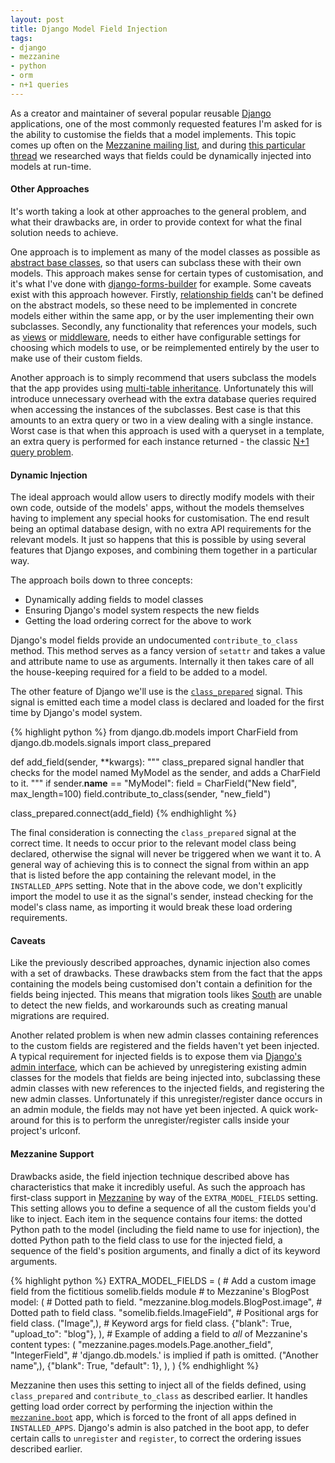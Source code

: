 ```yaml
---
layout: post
title: Django Model Field Injection
tags:
- django
- mezzanine
- python
- orm
- n+1 queries
---
```


As a creator and maintainer of several popular reusable [Django](https://www.djangoproject.com/) applications, one of the most commonly requested features I'm asked for is the ability to customise the fields that a model implements. This topic comes up often on the [Mezzanine mailing list](http://groups.google.com/group/mezzanine-users), and during [this particular thread](http://groups.google.com/group/mezzanine-users/browse_thread/thread/1f1669b0091a88d5) we researched ways that fields could be dynamically injected into models at run-time.

#### Other Approaches

It's worth taking a look at other approaches to the general problem, and what their drawbacks are, in order to provide context for what the final solution needs to achieve.

One approach is to implement as many of the model classes as possible as [abstract base classes](https://docs.djangoproject.com/en/dev/topics/db/models/#abstract-base-classes), so that users can subclass these with their own models. This approach makes sense for certain types of customisation, and it's what I've done with [django-forms-builder](https://github.com/stephenmcd/django-forms-builder/blob/master/forms_builder/forms/models.py) for example. Some caveats exist with this approach however. Firstly, [relationship fields](https://docs.djangoproject.com/en/dev/ref/models/fields/#module-django.db.models.fields.related) can't be defined on the abstract models, so these need to be implemented in concrete models either within the same app, or by the user implementing their own subclasses. Secondly, any functionality that references your models, such as [views](https://docs.djangoproject.com/en/dev/topics/http/views/) or [middleware](https://docs.djangoproject.com/en/dev/topics/http/middleware/), needs to either have configurable settings for choosing which models to use, or be reimplemented entirely by the user to make use of their custom fields.

Another approach is to simply recommend that users subclass the models that the app provides using [multi-table inheritance](https://docs.djangoproject.com/en/dev/topics/db/models/#multi-table-inheritance). Unfortunately this will introduce unnecessary overhead with the extra database queries required when accessing the instances of the subclasses. Best case is that this amounts to an extra query or two in a view dealing with a single instance. Worst case is that when this approach is used with a queryset in a template, an extra query is performed for each instance returned - the classic [N+1 query problem](http://stackoverflow.com/questions/97197/what-is-the-n1-selects-problem).

#### Dynamic Injection

The ideal approach would allow users to directly modify models with their own code, outside of the models' apps, without the models themselves having to implement any special hooks for customisation. The end result being an optimal database design, with no extra API requirements for the relevant models. It just so happens that this is possible by using several features that Django exposes, and combining them together in a particular way.

The approach boils down to three concepts:

  * Dynamically adding fields to model classes
  * Ensuring Django's model system respects the new fields
  * Getting the load ordering correct for the above to work

Django's model fields provide an undocumented `contribute_to_class` method. This method serves as a fancy version of `setattr` and takes a value and attribute name to use as arguments. Internally it then takes care of all the house-keeping required for a field to be added to a model.

The other feature of Django we'll use is the [`class_prepared`](https://docs.djangoproject.com/en/dev/ref/signals/#class-prepared) signal. This signal is emitted each time a model class is declared and loaded for the first time by Django's model system.

{% highlight python %}
from django.db.models import CharField
from django.db.models.signals import class_prepared

def add_field(sender, **kwargs):
    """
    class_prepared signal handler that checks for the model named
    MyModel as the sender, and adds a CharField
    to it.
    """
    if sender.__name__ == "MyModel":
        field = CharField("New field", max_length=100)
        field.contribute_to_class(sender, "new_field")

class_prepared.connect(add_field)
{% endhighlight %}

The final consideration is connecting the `class_prepared` signal at the correct time. It needs to occur prior to the relevant model class being declared, otherwise the signal will never be triggered when we want it to. A general way of achieving this is to connect the signal from within an app that is listed before the app containing the relevant model, in the `INSTALLED_APPS` setting. Note that in the above code, we don't explicitly import the model to use it as the signal's sender, instead checking for the model's class name, as importing it would break these load ordering requirements.

#### Caveats

Like the previously described approaches, dynamic injection also comes with a set of drawbacks. These drawbacks stem from the fact that the apps containing the models being customised don't contain a definition for the fields being injected. This means that migration tools likes [South](http://south.aeracode.org/) are unable to detect the new fields, and workarounds such as creating manual migrations are required.

Another related problem is when new admin classes containing references to the custom fields are registered and the fields haven't yet been injected. A typical requirement for injected fields is to expose them via [Django's admin interface](https://docs.djangoproject.com/en/dev/ref/contrib/admin/), which can be achieved by unregistering existing admin classes for the models that fields are being injected into, subclassing these admin classes with new references to the injected fields, and registering the new admin classes. Unfortunately if this unregister/register dance occurs in an admin module, the fields may not have yet been injected. A quick work-around for this is to perform the unregister/register calls inside your project's urlconf.

#### Mezzanine Support

Drawbacks aside, the field injection technique described above has characteristics that make it incredibly useful. As such the approach has first-class support in [Mezzanine](http://mezzanine.jupo.org) by way of the `EXTRA_MODEL_FIELDS` setting. This setting allows you to define a sequence of all the custom fields you'd like to inject. Each item in the sequence contains four items: the dotted Python path to the model (including the field name to use for injection), the dotted Python path to the field class to use for the injected field, a sequence of the field's position arguments, and finally a dict of its keyword arguments.

{% highlight python %}
EXTRA_MODEL_FIELDS = (
    # Add a custom image field from the fictitious somelib.fields module
    # to Mezzanine's BlogPost model:
    (
        # Dotted path to field.
        "mezzanine.blog.models.BlogPost.image",
        # Dotted path to field class.
        "somelib.fields.ImageField",
        # Positional args for field class.
        ("Image",),
        # Keyword args for field class.
        {"blank": True, "upload_to": "blog"},
    ),
    # Example of adding a field to *all* of Mezzanine's content types:
    (
        "mezzanine.pages.models.Page.another_field",
        "IntegerField", # 'django.db.models.' is implied if path is omitted.
        ("Another name",),
        {"blank": True, "default": 1},
    ),
)
{% endhighlight %}

Mezzanine then uses this setting to inject all of the fields defined, using `class_prepared` and `contribute_to_class` as described earlier. It handles getting load order correct by performing the injection within the [`mezzanine.boot`](https://github.com/stephenmcd/mezzanine/blob/master/mezzanine/boot/__init__.py) app, which is forced to the front of all apps defined in `INSTALLED_APPS`. Django's admin is also patched in the boot app, to defer certain calls to `unregister` and `register`, to correct the ordering issues described earlier.
